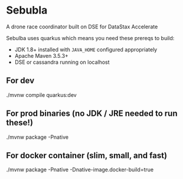# Sebubla

A drone race coordinator built on DSE for DataStax Accelerate

Sebulba uses quarkus which means you need these prereqs to build:

 - JDK 1.8+ installed with `JAVA_HOME` configured appropriately
 - Apache Maven 3.5.3+
 - DSE or cassandra running on localhost

## For dev

./mvnw compile quarkus:dev  

## For prod binaries (no JDK / JRE needed to run these!)

./mvnw package -Pnative  

## For docker container (slim, small, and fast)

./mvnw package -Pnative -Dnative-image.docker-build=true 
